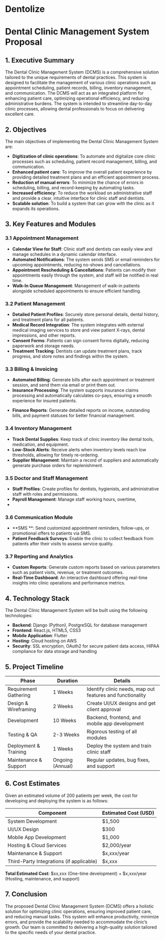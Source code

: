 # Dentolize



# Dental Clinic Management System Proposal

## 1. Executive Summary

The Dental Clinic Management System (DCMS) is a comprehensive solution tailored to the unique requirements of dental practices. This system is designed to facilitate the management of various clinic operations such as appointment scheduling, patient records, billing, inventory management, and communication. The DCMS will act as an integrated platform for enhancing patient care, optimizing operational efficiency, and reducing administrative burdens. The system is intended to streamline day-to-day clinic processes, allowing dental professionals to focus on delivering excellent care.

## 2. Objectives

The main objectives of implementing the Dental Clinic Management System are:

- **Digitization of clinic operations**: To automate and digitalize core clinic processes such as scheduling, patient record management, billing, and communication.
- **Enhanced patient care**: To improve the overall patient experience by providing detailed treatment plans and an efficient appointment process.
- **Reduction of manual errors**: To minimize the chance of errors in scheduling, billing, and record-keeping by automating tasks.
- **Increased efficiency**: To reduce the workload on administrative staff and provide a clear, intuitive interface for clinic staff and dentists.
- **Scalable solution**: To build a system that can grow with the clinic as it expands its operations.

## 3. Key Features and Modules

### 3.1 Appointment Management

<!-- - **Online Appointment Scheduling**: Patients will have the ability to book appointments via a user-friendly web interface or mobile application. --->
- **Calendar View for Staff**: Clinic staff and dentists can easily view and manage schedules in a dynamic calendar interface.
- **Automated Notifications**: The system sends SMS or email reminders for upcoming appointments, reducing no-shows and cancellations.
- **Appointment Rescheduling & Cancellations**: Patients can modify their appointments easily through the system, and staff will be notified in real time.
- **Walk-In Queue Management**: Management of walk-in patients alongside scheduled appointments to ensure efficient handling.

### 3.2 Patient Management

- **Detailed Patient Profiles**: Securely store personal details, dental history, and treatment plans for all patients.
- **Medical Record Integration**: The system integrates with external medical imaging services to store and view patient X-rays, dental impressions, and other reports.
- **Consent Forms**: Patients can sign consent forms digitally, reducing paperwork and storage needs.
- **Treatment Tracking**: Dentists can update treatment plans, track progress, and store notes and findings within the system.

### 3.3 Billing & Invoicing

- **Automated Billing**: Generate bills after each appointment or treatment session, and send them via email or print them out.
- **Insurance Processing**: The system supports insurance claims processing and automatically calculates co-pays, ensuring a smooth experience for insured patients.
<!-- - **Payment Integration**: Accept payments through integrated payment gateways (credit cards, mobile wallets, etc.). -->
- **Finance Reports**: Generate detailed reports on income, outstanding bills, and payment statuses for better financial management.

### 3.4 Inventory Management

- **Track Dental Supplies**: Keep track of clinic inventory like dental tools, medication, and equipment.
- **Low-Stock Alerts**: Receive alerts when inventory levels reach low thresholds, allowing for timely re-ordering.
- **Supplier Management**: Maintain a record of suppliers and automatically generate purchase orders for replenishment.

### 3.5 Doctor and Staff Management

- **Staff Profiles**: Create profiles for dentists, hygienists, and administrative staff with roles and permissions.
- **Payroll Management**: Manage staff working hours, overtime, <!-- and integrate payroll for seamless compensation. -->
- <!--- **Performance Tracking**: Track performance metrics for staff and dentists, including patient feedback and KPIs. --->

### 3.6 Communication Module

- **SMS **: Send customized appointment reminders, follow-ups, or promotional offers to patients via SMS.
- **Patient Feedback Surveys**: Enable the clinic to collect feedback from patients after their visits to assess service quality.
<!--- - **Patient Portal**: Provide patients with a portal where they can view their appointment history, bills, and treatment plans. --->

### 3.7 Reporting and Analytics

- **Custom Reports**: Generate custom reports based on various parameters such as patient visits, revenue, or treatment outcomes.
- **Real-Time Dashboard**: An interactive dashboard offering real-time insights into clinic operations and performance metrics.
<!-- - **Patient Demographics**: Analyze patient demographics to better understand the clinic’s patient base and improve marketing efforts. --->

## 4. Technology Stack

The Dental Clinic Management System will be built using the following technologies:

- **Backend**: Django (Python), PostgreSQL for database management
- **Frontend**: React.js, HTML5, CSS3
- **Mobile Application**: Flutter
- **Hosting**: Cloud hosting on AWS
- **Security**: SSL encryption, OAuth2 for secure patient data access, HIPAA compliance for data storage and handling

## 5. Project Timeline

| Phase                        | Duration            | Details                                                                 |
|------------------------------|---------------------|-------------------------------------------------------------------------|
| Requirement Gathering         | 1 Weeks             | Identify clinic needs, map out features and functionality                |
| Design & Wireframing          | 2 Weeks             | Create UI/UX designs and get client approval                             |
| Development                   | 10 Weeks            | Backend, frontend, and mobile app development                            |
| Testing & QA                  | 2-3 Weeks             | Rigorous testing of all modules                                          |
| Deployment & Training         | 1 Weeks             | Deploy the system and train clinic staff                                 |
| Maintenance & Support         | Ongoing (Annual)    | Regular updates, bug fixes, and support                                  |

## 6. Cost Estimates

Given an estimated volume of 200 patients per week, the cost for developing and deploying the system is as follows:

| Component                     | Estimated Cost (USD) |
|-------------------------------|----------------------|
| System Development             | $1,500              |
| UI/UX Design                   | $300               |
| Mobile App Development         | $1,000               |
| Hosting & Cloud Services       | $2,000/year          |
| Maintenance & Support          | $x,xxx/year          |
| Third-Party Integrations (if applicable)     | $x,xxx  |

**Total Estimated Cost**: $xx,xxx (One-time development) + $x,xxx/year (Hosting, maintenance, and support)

## 7. Conclusion

The proposed Dental Clinic Management System (DCMS) offers a holistic solution for optimizing clinic operations, ensuring improved patient care, and reducing manual tasks. This system will enhance productivity, minimize errors, and provide the scalability needed to accommodate the clinic’s growth. Our team is committed to delivering a high-quality solution tailored to the specific needs of your dental practice.



